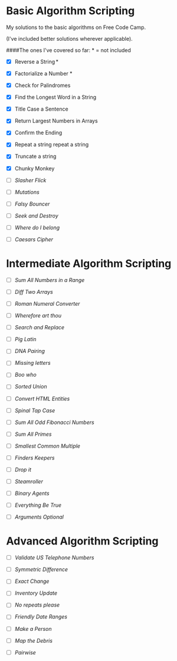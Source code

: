 Basic Algorithm Scripting
=========================


My solutions to the basic algorithms on Free Code Camp.

(I've included better solutions wherever applicable).


####The ones I've covered so far:
\* = not included

- [x] Reverse a String *
   
- [x] Factorialize a Number *
  
- [x] Check for Palindromes 
   
- [x] Find the Longest Word in a String  
   
- [x] Title Case a Sentence 
   
- [x] Return Largest Numbers in Arrays
   
- [x] Confirm the Ending
   
- [x] Repeat a string repeat a string 
   
- [x] Truncate a string 
 
- [x] Chunky Monkey

- [ ] _Slasher Flick_  
 
- [ ] _Mutations_  
   
- [ ] _Falsy Bouncer_ 
   
- [ ] _Seek and Destroy_  
   
- [ ] _Where do I belong_ 
   
- [ ] _Caesars Cipher_  



Intermediate Algorithm Scripting
================================


- [ ] _Sum All Numbers in a Range_

- [ ] _Diff Two Arrays_

- [ ] _Roman Numeral Converter_

- [ ] _Wherefore art thou_

- [ ] _Search and Replace_

- [ ] _Pig Latin_

- [ ] _DNA Pairing_

- [ ] _Missing letters_

- [ ] _Boo who_

- [ ] _Sorted Union_

- [ ] _Convert HTML Entities_

- [ ] _Spinal Tap Case_

- [ ] _Sum All Odd Fibonacci Numbers_

- [ ] _Sum All Primes_

- [ ] _Smallest Common Multiple_

- [ ] _Finders Keepers_

- [ ] _Drop it_

- [ ] _Steamroller_

- [ ] _Binary Agents_

- [ ] _Everything Be True_

- [ ] _Arguments Optional_



Advanced Algorithm Scripting
============================


- [ ] _Validate US Telephone Numbers_ 

- [ ] _Symmetric Difference_

- [ ] _Exact Change_

- [ ] _Inventory Update_

- [ ] _No repeats please_

- [ ] _Friendly Date Ranges_

- [ ] _Make a Person_

- [ ] _Map the Debris_

- [ ] _Pairwise_


